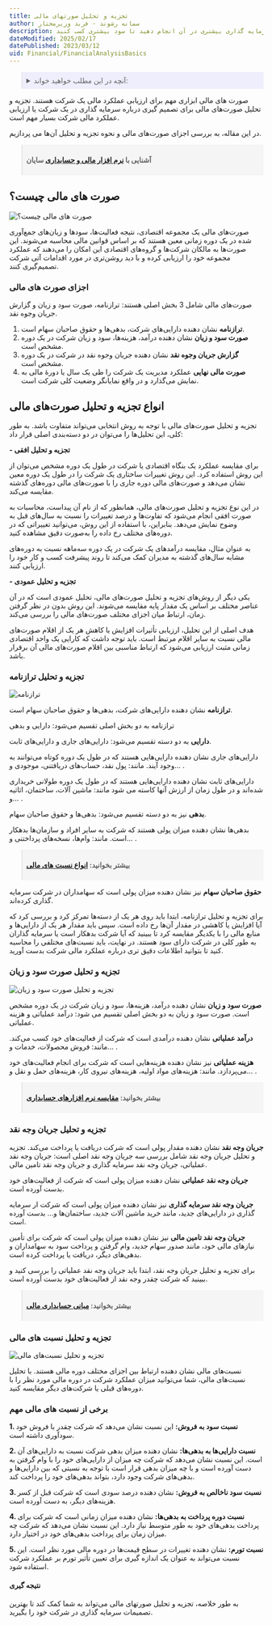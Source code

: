 ```yaml
---
title: تجزیه و تحلیل صورتهای مالی
author: سمانه رشوند - فربد وزیرمختار
description: تجزیه و تحلیل صورتهای مالی می‌تواند به شما کمک کند تا بهترین تصمیمات را برای سرمایه گذاری در شرکت بگیرید. به عنوان مثال، اگر سودآوری شرکت در دوره مالی جاری کمتر از دوره قبلی بوده باشد، می‌توانید بررسی کنید که چه مشکلاتی باعث این کاهش شده‌اند و تلاش کنید برای بهبود آنها. همچنین، اگر شرکت در حال رشد است، می‌توانید سرمایه گذاری بیشتری در آن انجام دهید تا سود بیشتری کسب کنید.
dateModified: 2025/02/17
datePublished: 2023/03/12
uid: Financial/FinancialAnalysisBasics
---
```


<blockquote style="background-color:#eeeefc; padding:0.5rem">
<details>
  <summary>آنچه در این مطلب خواهید خواند:</summary>
  <ul>
    <li>صورت های مالی چیست؟</li>
    <li>اجزای صورت‌های مالی</li>
    <ul>
     <li>ترازنامه</li>
     <li>صورت سود و زیان</li>
     <li>گزارش جریان وجوه نقد</li>
    </ul>
    <li>انواع تجزیه و تحلیل صورت‌های مالی</li>
    <li>تجزیه و تحلیل ترازنامه</li>
    <li>تجزیه و تحلیل صورت سود و زیان</li>
    <li>تجزیه و تحلیل جریان وجه نقد</li>
    <li>تجزیه و تحلیل نسبت‌های مالی</li>
    <li>برخی از نسبت‌های مالی مهم</li>
    <li>نتیجه گیری</li>
  </ul>
</details>
</blockquote>

صورت های مالی ابزاری مهم برای ارزیابی عملکرد مالی یک شرکت هستند. تجزیه و تحلیل صورت‌های مالی برای تصمیم گیری درباره سرمایه گذاری در یک شرکت یا ارزیابی عملکرد مالی شرکت بسیار مهم است. 

در این مقاله، به بررسی اجزای صورت‌های مالی و نحوه تجزیه و تحلیل آن‌ها می پردازیم.

<blockquote style="background-color:#f5f5f5; padding:0.5rem">
<p><strong>آشنایی با <a href="https://www.hooshkar.com/Software/Sayan" target="_blank">نرم افزار مالی و حسابداری</a> سایان</strong></p></blockquote>


## صورت های مالی چیست؟

![صورت های مالی چیست؟](./Images/FinancialStatementAnalysis.webp)

صورت‌های مالی یک مجموعه اقتصادی، نتیجه فعالیت‌ها، سودها و زیان‌های جمع‌آوری شده در یک دوره زمانی معین هستند که بر اساس قوانین مالی محاسبه می‌شوند. این صورت‌ها به مالکان شرکت‌ها و گروه‌های اقتصادی این امکان را می‌دهند که عملکرد مجموعه خود را ارزیابی کرده و با دید روشن‌تری در مورد اقدامات آتی شرکت تصمیم‌گیری کنند.

### اجزای صورت های مالی
صورت‌های مالی شامل 3 بخش اصلی هستند: ترازنامه، صورت سود و زیان و گزارش جریان وجوه نقد. 

1. **ترازنامه** نشان دهنده دارایی‌های شرکت، بدهی‌ها و حقوق صاحبان سهام است. 
2. **صورت سود و زیان** نشان دهنده درآمد، هزینه‌ها، سود و زیان شرکت در یک دوره مشخص است. 
3. **گزارش جریان وجوه نقد** نشان دهنده جریان وجوه نقد در شرکت در یک دوره مشخص است.
4. **صورت مالی نهایی** عملکرد مدیریت یک شرکت را طی یک سال یا دورهٔ مالی به نمایش می‌گذارد و در واقع نمایانگر وضعیت کلی شرکت است.

## انواع تجزیه و تحلیل صورت‌های مالی

تجزیه و تحلیل صورت‌های مالی با توجه به روش انتخابی می‌تواند متفاوت باشد. به طور کلی، این تحلیل‌ها را می‌توان در دو دسته‌بندی اصلی قرار داد:

**- تجزیه و تحلیل افقی**

برای مقایسه عملکرد یک بنگاه اقتصادی یا شرکت در طول یک دوره مشخص می‌توان از این روش استفاده کرد. این روش تغییرات ساختاری یک شرکت را در طول یک دوره معین نشان می‌دهد و صورت‌های مالی دوره جاری را با صورت‌های مالی دوره‌های گذشته مقایسه می‌کند.

در این نوع تجزیه و تحلیل صورت‌های مالی، همانطور که از نام آن پیداست، محاسبات به صورت افقی انجام می‌شود که تفاوت‌ها و درصد تغییرات را نسبت به سال‌های قبل به وضوح نمایش می‌دهد. بنابراین، با استفاده از این روش، می‌توانید تغییراتی که در دوره‌های مختلف رخ داده را به‌صورت دقیق مشاهده کنید.

 به عنوان مثال، مقایسه درآمدهای یک شرکت در یک دوره سه‌ماهه نسبت به دوره‌های مشابه سال‌های گذشته به مدیران کمک می‌کند تا روند پیشرفت کسب و کار خود را ارزیابی کنند.

**- تجزیه و تحلیل عمودی**

یکی دیگر از روش‌های تجزیه و تحلیل صورت‌های مالی، تحلیل عمودی است که در آن عناصر مختلف بر اساس یک مقدار پایه مقایسه می‌شوند. این روش بدون در نظر گرفتن زمان، ارتباط میان اجزای مختلف صورت‌های مالی را بررسی می‌کند.

هدف اصلی از این تحلیل، ارزیابی تأثیرات افزایش یا کاهش هر یک از اقلام صورت‌های مالی نسبت به سایر اقلام مرتبط است. باید توجه داشت که کارایی یک واحد اقتصادی زمانی مثبت ارزیابی می‌شود که ارتباط مناسبی بین اقلام صورت‌های مالی آن برقرار باشد.


### تجزیه و تحلیل ترازنامه

![ترازنامه](./Images/BalanceSheetAccount.webp)

**ترازنامه** نشان دهنده دارایی‌های شرکت، بدهی‌ها و حقوق صاحبان سهام است. 

ترازنامه به دو بخش اصلی تقسیم می‌شود: دارایی‌ و بدهی

**دارایی‌** به دو دسته تقسیم می‌شود: دارایی‌های جاری و دارایی‌های ثابت. 

دارایی‌های جاری نشان دهنده دارایی‌هایی هستند که در طول یک دوره کوتاه می‌توانند به وجود آیند. مانند: پول نقد، حساب‌های دریافتنی، موجودی و... . 

دارایی‌های ثابت نشان دهنده دارایی‌هایی هستند که در طول یک دوره طولانی خریداری شده‌اند و در طول زمان از ارزش آنها کاسته می شود مانند: ماشین آلات، ساختمان، اثاثیه و... .

**بدهی** نیز به دو دسته تقسیم می‌شود: بدهی‌ها و حقوق صاحبان سهام.

بدهی‌ها نشان دهنده میزان پولی هستند که شرکت به سایر افراد و سازمان‌ها بدهکار است. مانند: وام‌ها، نسخه‌های پرداختنی و... .

<blockquote style="background-color:#f5f5f5; padding:0.5rem">
<p><strong>بیشتر بخوانید: <a href="https://www.hooshkar.com/Wiki/Financial/FinancialRatios" target="_blank">انواع نسبت های مالی</a></p></strong></blockquote>

**حقوق صاحبان سهام** نیز نشان دهنده میزان پولی است که سهامداران در شرکت سرمایه گذاری کرده‌اند.

برای تجزیه و تحلیل ترازنامه، ابتدا باید روی هر یک از دسته‌ها تمرکز کرد و بررسی کرد که آیا افزایش یا کاهشی در مقدار آن‌ها رخ داده است. سپس باید مقدار هر یک از دارایی‌ها و منابع مالی را با یکدیگر مقایسه کرد تا ببینید که آیا شرکت بدهکار است یا سرمایه گذاران به طور کلی در شرکت دارای سود هستند. در نهایت، باید نسبت‌های مختلفی را محاسبه کنید تا بتوانید اطلاعات دقیق تری درباره عملکرد مالی شرکت بدست آورید. 

### تجزیه و تحلیل صورت سود و زیان

![تجزیه و تحلیل صورت سود و زیان](./Images/ProfitAndLossAnalysis.webp)

**صورت سود و زیان** نشان دهنده درآمد، هزینه‌ها، سود و زیان شرکت در یک دوره مشخص است. صورت سود و زیان به دو بخش اصلی تقسیم می شود: درآمد عملیاتی و هزینه عملیاتی. 

**درآمد عملیاتی** نشان دهنده درآمدی است که شرکت از فعالیت‌های خود کسب می‌کند. مانند: فروش محصولات، خدمات و... . 

**هزینه عملیاتی** نیز نشان دهنده هزینه‌هایی است که شرکت برای انجام فعالیت‌های خود می‌پردازد. مانند: هزینه‌های مواد اولیه، هزینه‌های نیروی کار، هزینه‌های حمل و نقل و... .

<blockquote style="background-color:#f5f5f5; padding:0.5rem">
<p><strong>بیشتر بخوانید: <a href="https://www.hooshkar.com/Wiki/Financial/ComparisonFinancialSoftware" target="_blank"> مقایسه نرم افزارهای حسابداری</a></p></strong></blockquote>

### تجزیه و تحلیل جریان وجه نقد

**جریان وجه نقد** نشان دهنده مقدار پولی است که شرکت دریافت یا پرداخت می‌کند. تجزیه و تحلیل جریان وجه نقد شامل بررسی سه جریان وجه نقد اصلی است: جریان وجه نقد عملیاتی، جریان وجه نقد سرمایه گذاری و جریان وجه نقد تامین مالی. 

**جریان وجه نقد عملیاتی** نشان دهنده میزان پولی است که شرکت از فعالیت‌های خود بدست آورده است.

**جریان وجه نقد سرمایه گذاری** نیز نشان دهنده میزان پولی است که شرکت ار سرمایه گذاری در دارایی‌های جدید، مانند خرید ماشین آلات جدید، ساختمان‌ها و... بدست آورده است. 

**جریان وجه نقد تامین مالی** نیز نشان دهنده میزان پولی است که شرکت برای تأمین نیازهای مالی خود، مانند صدور سهام جدید، وام گرفتن و پرداخت سود به سهامداران و بدهی‌های دیگر، دریافت یا پرداخت کرده است.

برای تجزیه و تحلیل جریان وجه نقد، ابتدا باید جریان وجه نقد عملیاتی را بررسی کنید و ببینید که شرکت چقدر وجه نقد از فعالیت‌های خود بدست آورده است. 

<blockquote style="background-color:#f5f5f5; padding:0.5rem">
<p><strong>بیشتر بخوانید: <a href="https://www.hooshkar.com/Wiki/Financial/BasicsOfFinancialAccounting" target="_blank">مبانی حسابداری مالی</a></p></strong></blockquote>

### تجزیه و تحلیل نسبت های مالی

![تجزیه و تحلیل نسبت‌های مالی](./Images/AnalysisOfFinancialRatios.webp)

نسبت‌های مالی نشان دهنده ارتباط بین اجزای مختلف دوره مالی هستند. با تحلیل نسبت‌های مالی، شما می‌توانید میزان عملکرد شرکت در دوره مالی مورد نظر را با دوره‌های قبلی یا شرکت‌های دیگر مقایسه کنید. 

### برخی از نسبت های مالی مهم

**1.	نسبت سود به فروش:** این نسبت نشان می‌دهد که شرکت چقدر با فروش خود سودآوری داشته است.

**2.	نسبت دارایی‌ها به بدهی‌ها:** نشان دهنده میزان بدهی شرکت نسبت به دارایی‌های آن است. این نسبت نشان می‌دهد که شرکت چه میزان از دارایی‌های خود را با وام گرفتن به دست آورده است و با چه میزان بدهی قرار است با توجه به نسبتی که بین دارایی‌ها و بدهی‌های شرکت وجود دارد، بتواند بدهی‌های خود را پرداخت کند.

**3.	نسبت سود ناخالص به فروش:** نشان دهنده درصد سودی است که شرکت قبل از کسر هزینه‌های دیگر، به دست آورده است.

**4.	نسبت دوره پرداخت به بدهی‌ها:** نشان دهنده میزان زمانی است که شرکت برای پرداخت بدهی‌های خود به طور متوسط نیاز دارد. این نسبت نشان می‌دهد که شرکت چه میزان زمان برای پرداخت بدهی‌های خود در اختیار دارد.

**5.	نسبت تورم:** نشان دهنده تغییرات در سطح قیمت‌ها در دوره مالی مورد نظر است. این نسبت می‌تواند به عنوان یک اندازه گیری برای تعیین تأثیر تورم بر عملکرد شرکت استفاده شود.

#### نتیجه گیری

به طور خلاصه، تجزیه و تحلیل صورتهای مالی می‌تواند به شما کمک کند تا بهترین تصمیمات سرمایه گذاری در شرکت خود را بگیرید.